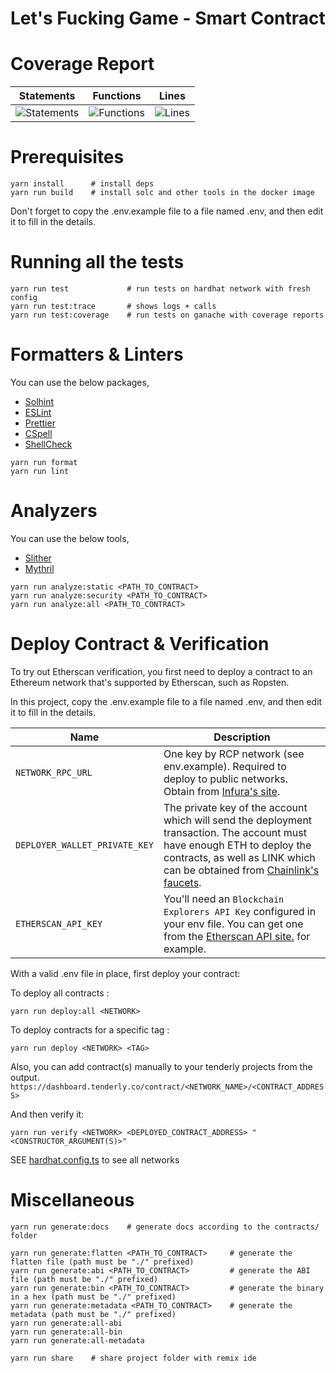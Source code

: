 # Let's Fucking Game - Smart Contract

# Coverage Report

| Statements                                                                         | Functions                                                                        | Lines                                                                    |
| ---------------------------------------------------------------------------------- | -------------------------------------------------------------------------------- | ------------------------------------------------------------------------ |
| ![Statements](https://img.shields.io/badge/statements-78.07%25-red.svg?style=flat) | ![Functions](https://img.shields.io/badge/functions-71.52%25-red.svg?style=flat) | ![Lines](https://img.shields.io/badge/lines-74.1%25-red.svg?style=flat) |

# Prerequisites

```shell
yarn install      # install deps
yarn run build    # install solc and other tools in the docker image
```

Don't forget to copy the .env.example file to a file named .env, and then edit it to fill in the details.

# Running all the tests

```shell
yarn run test             # run tests on hardhat network with fresh config
yarn run test:trace       # shows logs + calls
yarn run test:coverage    # run tests on ganache with coverage reports
```

# Formatters & Linters

You can use the below packages,

- [Solhint](https://github.com/protofire/solhint)
- [ESLint](https://eslint.org)
- [Prettier](https://prettier.io/)
- [CSpell](https://cspell.org/)
- [ShellCheck](https://www.shellcheck.net/)

```shell
yarn run format
yarn run lint
```

# Analyzers

You can use the below tools,

- [Slither](https://github.com/crytic/slither)
- [Mythril](https://github.com/ConsenSys/mythril)

```shell
yarn run analyze:static <PATH_TO_CONTRACT>
yarn run analyze:security <PATH_TO_CONTRACT>
yarn run analyze:all <PATH_TO_CONTRACT>
```

# Deploy Contract & Verification

To try out Etherscan verification, you first need to deploy a contract to an Ethereum network that's supported by Etherscan, such as Ropsten.

In this project, copy the .env.example file to a file named .env, and then edit it to fill in the details.

| Name                          | Description                                                                                                                                                                                                                        |
| ----------------------------- | ---------------------------------------------------------------------------------------------------------------------------------------------------------------------------------------------------------------------------------- |
| `NETWORK_RPC_URL`             | One key by RCP network (see env.example). Required to deploy to public networks. Obtain from [Infura's site](https://infura.io).                                                                                                   |
| `DEPLOYER_WALLET_PRIVATE_KEY` | The private key of the account which will send the deployment transaction. The account must have enough ETH to deploy the contracts, as well as LINK which can be obtained from [Chainlink's faucets](https://faucets.chain.link). |
| `ETHERSCAN_API_KEY`           | You'll need an `Blockchain Explorers API Key` configured in your env file. You can get one from the [Etherscan API site.](https://etherscan.io/apis) for example.                                                                  |

With a valid .env file in place, first deploy your contract:

To deploy all contracts :

```shell
yarn run deploy:all <NETWORK>
```

To deploy contracts for a specific tag :

```shell
yarn run deploy <NETWORK> <TAG>
```

Also, you can add contract(s) manually to your tenderly projects from the output.
`https://dashboard.tenderly.co/contract/<NETWORK_NAME>/<CONTRACT_ADDRESS>`

And then verify it:

```shell
yarn run verify <NETWORK> <DEPLOYED_CONTRACT_ADDRESS> "<CONSTRUCTOR_ARGUMENT(S)>"
```

SEE [hardhat.config.ts](./hardhat.config.ts) to see all networks

# Miscellaneous

```shell
yarn run generate:docs    # generate docs according to the contracts/ folder
```

```shell
yarn run generate:flatten <PATH_TO_CONTRACT>     # generate the flatten file (path must be "./" prefixed)
yarn run generate:abi <PATH_TO_CONTRACT>         # generate the ABI file (path must be "./" prefixed)
yarn run generate:bin <PATH_TO_CONTRACT>         # generate the binary in a hex (path must be "./" prefixed)
yarn run generate:metadata <PATH_TO_CONTRACT>    # generate the metadata (path must be "./" prefixed)
yarn run generate:all-abi
yarn run generate:all-bin
yarn run generate:all-metadata
```

```shell
yarn run share    # share project folder with remix ide
```
